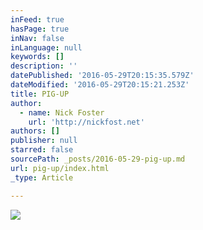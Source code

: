 ```yaml
---
inFeed: true
hasPage: true
inNav: false
inLanguage: null
keywords: []
description: ''
datePublished: '2016-05-29T20:15:35.579Z'
dateModified: '2016-05-29T20:15:21.253Z'
title: PIG-UP
author:
  - name: Nick Foster
    url: 'http://nickfost.net'
authors: []
publisher: null
starred: false
sourcePath: _posts/2016-05-29-pig-up.md
url: pig-up/index.html
_type: Article

---
```

![](https://the-grid-user-content.s3-us-west-2.amazonaws.com/48c36cf8-b9df-4e46-9dd4-692c270288a4.jpg)